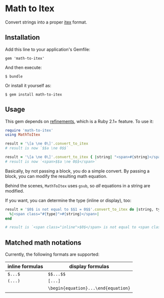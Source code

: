 # Math to Itex

Convert strings into a proper [itex](http://golem.ph.utexas.edu/~distler/blog/itex2MML.html) format.

## Installation

Add this line to your application's Gemfile:

    gem 'math-to-itex'

And then execute:

    $ bundle

Or install it yourself as:

    $ gem install math-to-itex

## Usage

This gem depends on [refinements](http://blog.headius.com/2012/11/refining-ruby.html), which is a Ruby 2.1+ feature. To use it:

``` ruby
require 'math-to-itex'
using MathToItex

result = '\[a \ne 0\]'.convert_to_itex
# result is now `$$a \ne 0$$`

result = '\[a \ne 0\]'.convert_to_itex { |string| "<span>#{string}</span>" }
# result is now `<span>$$a \ne 0$$</span>`
```

Basically, by not passing a block, you do a simple convert. By passing a block,
you can modify the resulting math equation.

Behind the scenes, `MathToItex` uses `gsub`, so *all* equations in a string are
modified.

If you want, you can determine the type (inline or display), too:

``` ruby
result = '$0$ is not equal to $$1 = 0$$'.convert_to_itex do |string, type|
  %|<span class="#{type}">#{string}</span>|
end

# result is `<span class="inline">$0$</span> is not equal to <span class="display">$$1 = 0$$</span>`
```

## Matched math notations

Currently, the following formats are supported:

| inline formulas | display formulas |
| ------------- |-------------|
| `$...$`      | `$$...$$`
| `(...)`      | `[...]`
| &nbsp;      | `\begin{equation}...\end{equation}`
